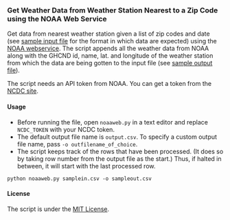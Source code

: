 ### Get Weather Data from Weather Station Nearest to a Zip Code using the NOAA Web Service

Get data from nearest weather station given a list of zip codes and date (see [sample input file](https://github.com/soodoku/Weather-Data/blob/master/noaaweb/samplein.csv) for the format in which data are expected) using the [NOAA webservice](https://www.ncdc.noaa.gov/cdo-web/webservices). The script appends all the weather data from NOAA along with the GHCND id, name, lat. and longitude of the weather station from which the data are being gotten to the input file (see [sample output file](https://github.com/soodoku/Weather-Data/blob/master/noaaweb/sampleout.csv)).

The script needs an API token from NOAA. You can get a token from the [NCDC site](http://www.ncdc.noaa.gov/cdo-web/token).

#### Usage

* Before running the file, open `noaaweb.py` in a text editor and replace `NCDC_TOKEN` with your NCDC token.
* The default output file name is `output.csv`. To specify a custom output file name, pass `-o outfilename_of_choice`.
* The script keeps track of the rows that have been processed. (It does so by taking row number from the output file as the start.) Thus, if halted in between, it will start with the last processed row. 

<pre><code>python noaaweb.py samplein.csv -o sampleout.csv</code></pre>

#### License
The script is under the [MIT License](https://github.com/soodoku/Weather-Data/blob/master/License.md).

